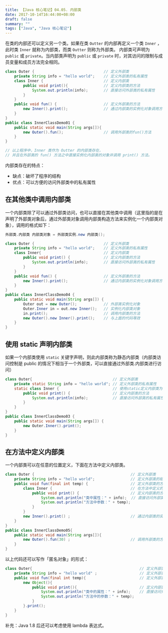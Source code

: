 ```yaml
---
title: 【Java 核心笔记】04.05. 内部类
date: 2017-10-14T16:44:00+08:00
draft: false
summary: ""
tags: ["Java", "Java 核心笔记"]
---
```


在类的内部还可以定义另一个类。如果在类 `Outter` 的内部再定义一个类 `Inner` ，此时类 `Inner` 就称为内部类，而类 `Outter` 则称为外部类。
内部类可声明为 `public` 或 `private`。当内部类声明为 `public` 或 `private` 时，对其访问的限制与成员变量和成员方法完全相同。

```java
class Outer {                               // 定义外部类
    private String info = "hello world";    // 定义外部类的私有属性
    class Inner {                           // 定义内部类
        public void print(){                // 定义内部类的方法
            System.out.println(info);       // 直接访问外部类的私有属性
        }
    }
    public void fun() {                     // 定义外部类的方法
        new Inner().print();                // 通过内部类的实例化对象调用方法
    }
}
public class InnerClassDemo01 {
    public static void main(String args[]){
        new Outer().fun();                  // 调用外部类的fun()方法
    }
}

// 以上程序中，Inner 类作为 Outter 的内部类存在，
// 并且在外部类的 fun() 方法之中直接实例化内部类的对象并调用 print() 方法。
```

内部类存在的特点：

* 缺点：破坏了程序的结构
* 优点：可以方便的访问外部类中的私有属性

## 在其他类中调用内部类

一个内部类除了可以通过外部类访问，也可以直接在其他类中调用（这里指的是在声明了外部类对象后，通过外部类对象调用内部类构造方法来实例化一个内部类对象），调用的格式如下：

```java
外部类.内部类 内部类对象 = 外部类实例.new 内部类();
```

```java
class Outer {                               // 定义外部类
    private String info = "hello world";    // 定义外部类的私有属性
    class Inner{                            // 定义内部类
        public void print() {               // 定义内部类的方法
            System.out.println(info);       // 直接访问外部类的私有属性
        }
    }
    public void fun() {                     // 定义外部类的方法
        new Inner().print();                // 通过内部类的实例化对象调用方法
    }
}
public class InnerClassDemo04 {
    public static void main(String args[]) {
        Outer out = new Outer();            // 外部类实例化对象
        Outer.Inner in = out.new Inner();   // 实例化内部类对象
        in.print();                         // 调用内部类的方法
        new Outer().new Inner().print();    // 与上面的代码等效
    }
}
```

## 使用 static 声明内部类

如果一个内部类使用 `static` 关键字声明，则此内部类称为静态内部类（内部类访问控制是 public 的情况下相当于一个外部类，可以直接通过外部类.内部类进行访问）

```java
class Outer{                                    // 定义外部类
    private static String info = "hello world"; // 定义外部类的私有属性
    static class Inner {                        // 使用static定义内部类为外部类
        public void print() {                   // 定义内部类的方法
            System.out.println(info);           // 直接访问外部类的私有属性
        }
    }
}
public class InnerClassDemo03 {
    public static void main(String args[]) {
        new Outer.Inner().print();
    }
}
```

## 在方法中定义内部类

一个内部类可以在任意的位置定义，下面在方法中定义内部类。

```java
class Outer {                                           // 定义外部类
    private String info = "hello world";                // 定义外部类的私有属性
    public void fun(final int temp) {                   // 定义外部类的方法
        class Inner {                                   // 在方法中定义的内部类
            public void print() {                       // 定义内部类的方法
                System.out.println("类中属性：" + info);  // 直接访问外部类的私有属性
                System.out.println("方法中参数：" + temp);
            }
        }
        new Inner().print() ;                           // 通过内部类的实例化对象调用方法
    }
}
public class InnerClassDemo05{
    public static void main(String args[]){
        new Outer().fun(30) ;                           // 调用外部类的方法
    }
}
```

以上代码还可以写作「匿名对象」的形式：

```java
class Outer{                                                // 定义外部类
    private String info = "hello world" ;                   // 定义外部类的私有属性
    public void fun(final int temp){                        // 定义外部类的方法
        new Object(){
            public void print(){                            // 定义内部类的方法
                System.out.println("类中的属性：" + info);    // 直接访问外部类的私有属性
                System.out.println("方法中的参数：" + temp);
            }
        }.print();
    }
}
```

补充：Java 1.8 后还可以考虑使用 lambda 表达式。